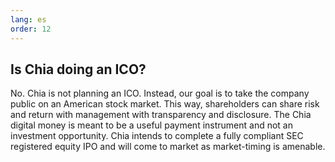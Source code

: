 ```yaml
---
lang: es
order: 12
---
```


Is Chia doing an ICO?
-----------------------

No. Chia is not planning an ICO. Instead, our goal is to take the company public on an American stock market. This way, shareholders can share risk and return with management with transparency and disclosure. The Chia digital money is meant to be a useful payment instrument and not an investment opportunity. Chia intends to complete a fully compliant SEC registered equity IPO and will come to market as market-timing is amenable.
